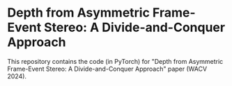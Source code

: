 # Depth from Asymmetric Frame-Event Stereo: A Divide-and-Conquer Approach

This repository contains the code (in PyTorch) for "Depth from Asymmetric Frame-Event Stereo: A Divide-and-Conquer Approach" paper (WACV 2024).
